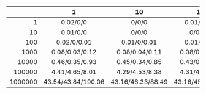| | 1 | 10 | 100 | 1000 | 10000 | 100000 | 1000000 |
| ---: | :---: | :---: | :---: | :---: | :---: | :---: | :---: |
1| 0.02/0/0 | 0/0/0 | 0.01/0/0.03 | 0.06/0.02/0.28 | 0.43/0.19/2.31 | 11.08/0.6/25.45 | 186.17/9.61/233.44 |
10| 0.01/0/0 | 0/0/0 | 0/0/0.03 | 0.02/0.01/0.23 | 0.3/0.05/2.37 | 9.72/1.66/25.6 | 180.89/15.34/233.9 |
100| 0.02/0/0.01 | 0.01/0/0.01 | 0.01/0/0.04 | 0.04/0.01/0.25 | 0.34/0.05/2.35 | 10.12/0.91/25.63 | 164.12/13.66/235.02 |
1000| 0.08/0.03/0.12 | 0.08/0.04/0.11 | 0.08/0.04/0.13 | 0.1/0.04/0.34 | 0.36/0.08/2.5 | 9.71/1.94/25.58 | 159.23/13.84/235.63 |
10000| 0.46/0.35/0.93 | 0.45/0.34/0.85 | 0.43/0.33/0.82 | 0.44/0.33/1.02 | 0.7/0.37/3.22 | 10.05/2.5/26.81 | 183.88/11.94/234.68 |
100000| 4.41/4.65/8.01 | 4.29/4.53/8.38 | 4.31/4.51/8.42 | 4.31/4.58/8.64 | 4.67/5.19/11.02 | 14.71/6.05/33.56 | 158.99/18.72/243.91 |
1000000| 43.54/43.84/190.06 | 43.16/46.33/88.49 | 43.16/45.05/88.42 | 43.74/45.16/91.25 | 47.1/45.92/89.45 | 59.97/48.37/110.41 | 209.22/53.35/319.78 |

